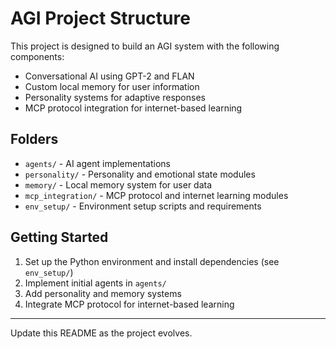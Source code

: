 # AGI Project Structure

This project is designed to build an AGI system with the following components:

- Conversational AI using GPT-2 and FLAN
- Custom local memory for user information
- Personality systems for adaptive responses
- MCP protocol integration for internet-based learning

## Folders
- `agents/` - AI agent implementations
- `personality/` - Personality and emotional state modules
- `memory/` - Local memory system for user data
- `mcp_integration/` - MCP protocol and internet learning modules
- `env_setup/` - Environment setup scripts and requirements

## Getting Started
1. Set up the Python environment and install dependencies (see `env_setup/`)
2. Implement initial agents in `agents/`
3. Add personality and memory systems
4. Integrate MCP protocol for internet-based learning

---
Update this README as the project evolves.
